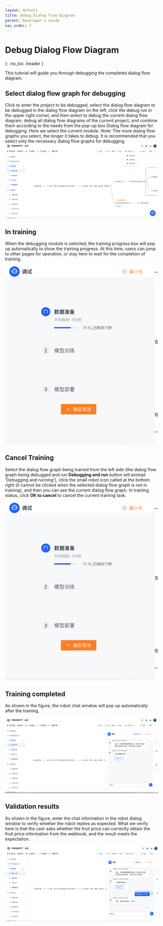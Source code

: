 ```yaml
---
layout: default
title: Debug Dialog Flow Diagram
parent: Developer's Guide
nav_order: 7
---
```


# Debug Dialog Flow Diagram
{: .no_toc .header }

This tutorial will guide you through debugging the completed dialog flow diagram.

## Select dialog flow graph for debugging

Click to enter the project to be debugged, select the dialog flow diagram to be debugged in the dialog flow diagram on the left, click the debug run in the upper right corner, and then select to debug the current dialog flow diagram, debug all dialog flow diagrams of the current project, and combine them according to the needs from the pop-up box Dialog flow diagram for debugging. Here we select the current module. Note: The more dialog flow graphs you select, the longer it takes to debug. It is recommended that you select only the necessary dialog flow graphs for debugging.
![00-debug-train](/assets/images/tutorial/flow/train/00-debug-train.png)

## In training

When the debugging module is selected, the training progress box will pop up automatically to show the training progress. At this time, users can jump to other pages for operation, or stay here to wait for the completion of training.

![04-debug-training](/assets/images/tutorial/flow/train/04-debug-training.png)

## Cancel Training

Select the dialog flow graph being trained from the left side (the dialog flow graph being debugged and run **Debugging and run** button will prompt 'Debugging and running'), click the small robot icon called at the bottom right (it cannot be clicked when the selected dialog flow graph is not in training), and then you can see the current dialog flow graph.
In training status, click **OK to cancel** to cancel the current training task.

![04-debug-training](/assets/images/tutorial/flow/train/04-debug-training.png)
## Training completed

As shown in the figure, the robot chat window will pop up automatically after the training.

![05-edit-option](/assets/images/tutorial/flow/train/05-debug-train-finish.png)

## Validation results

As shown in the figure, enter the chat information in the robot dialog window to verify whether the robot replies as expected.
What we verify here is that the user asks whether the fruit price can correctly obtain the fruit price information from the webhook, and the result meets the expectation.

![12-create-webhook](/assets/images/tutorial/flow/train/06-debug-train-confirm.png)

